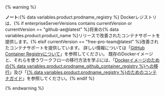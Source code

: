 {% warning %}

**ノート:**{% data variables.product.prodname_registry %} Dockerレジストリは、{% if enterpriseServerVersions contains currentVersion or currentVersion == "github-ae@latest" %}将来の{% data variables.product.product_name %}リリースで改善されたコンテナサポートを提供します。{% elsif currentVersion == "free-pro-team@latest" %}改善されたコンテナサポートを提供しています。 詳しい情報については「[GitHub Container Registryについて](/packages/guides/about-github-container-registry)」を参照してください。 既存のDockerイメージと、それらを使うワークフローの移行方法を学ぶには、「[Dockerイメージのための{% data variables.product.prodname_github_container_registry %}への移行](/packages/guides/migrating-to-github-container-registry-for-docker-images)」及び「[{% data variables.product.prodname_registry %}のためのコンテナガイド](/packages/guides/container-guides-for-github-packages)」を参照してください。{% endif %}

{% endwarning %}
